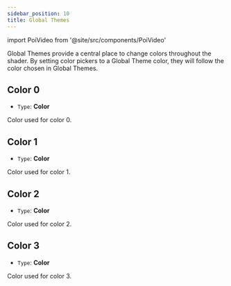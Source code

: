 ```yaml
---
sidebar_position: 10
title: Global Themes
---
```

import PoiVideo from '@site/src/components/PoiVideo'

Global Themes provide a central place to change colors throughout the shader. By setting color pickers to a Global Theme color, they will follow the color chosen in Global Themes.

## Color 0

- `Type`: **Color**

Color used for color 0.

## Color 1

- `Type`: **Color**

Color used for color 1.

## Color 2

- `Type`: **Color**

Color used for color 2.

## Color 3

- `Type`: **Color**

Color used for color 3.
